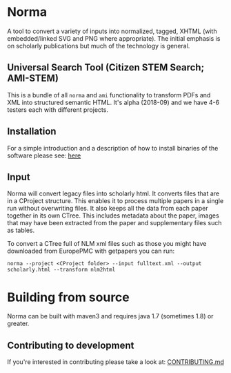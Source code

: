 # Norma

A tool to convert a variety of inputs into normalized, tagged, XHTML (with embedded/linked SVG and PNG where
appropriate). The initial emphasis is on scholarly publications but much of the technology is general.

## Universal Search Tool (Citizen STEM Search; AMI-STEM)

This is a bundle of all `norma` and `ami` functionality to transform PDFs and XML into structured semantic HTML. It's alpha (2018-09) and we have 4-6 testers each with different projects.

## Installation

For a simple introduction and a description of how to install binaries of the software please see: [here](http://contentmine.github.io)



## Input

Norma will convert legacy files into scholarly html. It converts files that are in a CProject structure. This enables it
to process multiple papers in a single run without overwriting files. It also keeps all the data from each paper together
in its own CTree. This includes metadata about the paper, images that may have been extracted from the paper and
supplementary files such as tables.

To convert a CTree full of NLM xml files such as those you might have downloaded from EuropePMC with getpapers you can run:
  ```
  norma --project <CProject folder> --input fulltext.xml --output scholarly.html --transform nlm2html
  ```

# Building from source

Norma can be built with maven3 and requires java 1.7 (sometimes 1.8) or greater.

## Contributing to development
If you're interested in contributing please take a look at: [CONTRIBUTING.md](CONTRIBUTING.md)
